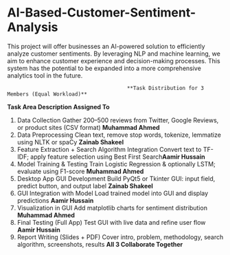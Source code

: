 # AI-Based-Customer-Sentiment-Analysis
This project will offer businesses an AI-powered solution to efficiently analyze customer sentiments. By leveraging NLP and machine learning, we aim to enhance customer experience and decision-making processes. This system has the potential to be expanded into a more comprehensive analytics tool in the future.

                                           **Task Distribution for 3 Members (Equal Workload)**
**Task Area	Description	Assigned To**
1. Data Collection	Gather 200–500 reviews from Twitter, Google Reviews, or product sites (CSV format)	                     **Muhammad Ahmed**
2. Data Preprocessing	Clean text, remove stop words, tokenize, lemmatize using NLTK or spaCy	                               **Zainab Shakeel**
3. Feature Extraction + Search Algorithm Integration	Convert text to TF-IDF; apply feature selection using Best First Search**Aamir Hussain**
4. Model Training & Testing	Train Logistic Regression & optionally LSTM; evaluate using F1-score	                           **Muhammad Ahmed**
5. Desktop App GUI Development	Build PyQt5 or Tkinter GUI: input field, predict button, and output label	                   **Zainab Shakeel**
6. GUI Integration with Model	Load trained model into GUI and display predictions	                                           **Aamir Hussain**
7. Visualization in GUI	Add matplotlib charts for sentiment distribution	                                                   **Muhammad Ahmed**
8. Final Testing (Full App)	Test GUI with live data and refine user flow	                                                   **Aamir Hussain**
9. Report Writing (Slides + PDF)	Cover intro, problem, methodology, search algorithm, screenshots, results	                 **All 3 Collaborate Together**
